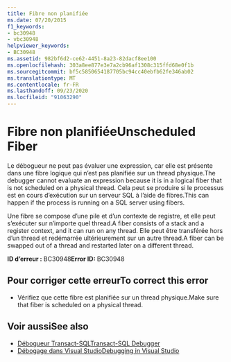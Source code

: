 ```yaml
---
title: Fibre non planifiée
ms.date: 07/20/2015
f1_keywords:
- bc30948
- vbc30948
helpviewer_keywords:
- BC30948
ms.assetid: 982bf6d2-ce62-4451-8a23-82dacf8ee100
ms.openlocfilehash: 303a8ee877e3e7a2cb96af1308c315ffd68e0f1b
ms.sourcegitcommit: bf5c5850654187705bc94cc40ebfb62fe346ab02
ms.translationtype: MT
ms.contentlocale: fr-FR
ms.lasthandoff: 09/23/2020
ms.locfileid: "91063290"
---
```

# <a name="unscheduled-fiber"></a><span data-ttu-id="7edec-102">Fibre non planifiée</span><span class="sxs-lookup"><span data-stu-id="7edec-102">Unscheduled Fiber</span></span>

<span data-ttu-id="7edec-103">Le débogueur ne peut pas évaluer une expression, car elle est présente dans une fibre logique qui n’est pas planifiée sur un thread physique.</span><span class="sxs-lookup"><span data-stu-id="7edec-103">The debugger cannot evaluate an expression because it is in a logical fiber that is not scheduled on a physical thread.</span></span> <span data-ttu-id="7edec-104">Cela peut se produire si le processus est en cours d’exécution sur un serveur SQL à l’aide de fibres.</span><span class="sxs-lookup"><span data-stu-id="7edec-104">This can happen if the process is running on a SQL server using fibers.</span></span>  
  
 <span data-ttu-id="7edec-105">Une fibre se compose d’une pile et d’un contexte de registre, et elle peut s’exécuter sur n’importe quel thread.</span><span class="sxs-lookup"><span data-stu-id="7edec-105">A fiber consists of a stack and a register context, and it can run on any thread.</span></span> <span data-ttu-id="7edec-106">Elle peut être transférée hors d’un thread et redémarrée ultérieurement sur un autre thread.</span><span class="sxs-lookup"><span data-stu-id="7edec-106">A fiber can be swapped out of a thread and restarted later on a different thread.</span></span>  
  
 <span data-ttu-id="7edec-107">**ID d’erreur :** BC30948</span><span class="sxs-lookup"><span data-stu-id="7edec-107">**Error ID:** BC30948</span></span>  
  
## <a name="to-correct-this-error"></a><span data-ttu-id="7edec-108">Pour corriger cette erreur</span><span class="sxs-lookup"><span data-stu-id="7edec-108">To correct this error</span></span>  
  
- <span data-ttu-id="7edec-109">Vérifiez que cette fibre est planifiée sur un thread physique.</span><span class="sxs-lookup"><span data-stu-id="7edec-109">Make sure that fiber is scheduled on a physical thread.</span></span>  
  
## <a name="see-also"></a><span data-ttu-id="7edec-110">Voir aussi</span><span class="sxs-lookup"><span data-stu-id="7edec-110">See also</span></span>

- [<span data-ttu-id="7edec-111">Débogueur Transact-SQL</span><span class="sxs-lookup"><span data-stu-id="7edec-111">Transact-SQL Debugger</span></span>](/sql/ssms/scripting/transact-sql-debugger)
- [<span data-ttu-id="7edec-112">Débogage dans Visual Studio</span><span class="sxs-lookup"><span data-stu-id="7edec-112">Debugging in Visual Studio</span></span>](/visualstudio/debugger/debugger-feature-tour)
